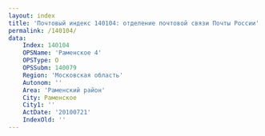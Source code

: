 ```yaml
---
layout: index
title: 'Почтовый индекс 140104: отделение почтовой связи Почты России'
permalink: /140104/
data:
    Index: 140104
    OPSName: 'Раменское 4'
    OPSType: О
    OPSSubm: 140079
    Region: 'Московская область'
    Autonom: ''
    Area: 'Раменский район'
    City: Раменское
    City1: ''
    ActDate: '20100721'
    IndexOld: ''
---
```

